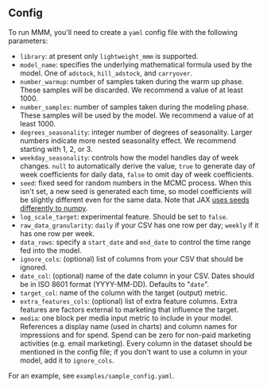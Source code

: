 ## Config

To run MMM, you'll need to create a `yaml` config file with the following parameters:
* `library`: at present only `lightweight_mmm` is supported.
* `model_name`: specifies the underlying mathematical formula used by the model.  One of `adstock`, `hill_adstock`, and `carryover`.
* `number_warmup`: number of samples taken during the warm up phase.  These samples will be discarded.  We recommend a value of at least 1000.
* `number_samples`: number of samples taken during the modeling phase.  These samples will be used by the model.  We recommend a value of at least 1000.
* `degrees_seasonality`: integer number of degrees of seasonality.  Larger numbers indicate more nested seasonality effect.  We recommend starting with 1, 2, or 3.
* `weekday_seasonality`: controls how the model handles day of week changes.  `null` to automatically derive the value, `true` to generate day of week coefficients for daily data, `false` to omit day of week coefficients.
* `seed`: fixed seed for random numbers in the MCMC process. When this isn't set, a new seed is generated each time, so model coefficients will be slightly different even for the same data. Note that JAX [uses seeds differently to numpy](https://jax.readthedocs.io/en/latest/jax-101/05-random-numbers.html).
* `log_scale_target`: experimental feature.  Should be set to `false`.
* `raw_data_granularity`: `daily` if your CSV has one row per day; `weekly` if it has one row per week.
* `data_rows`: specify a `start_date` and `end_date` to control the time range fed into the model.
* `ignore_cols`: (optional) list of columns from your CSV that should be ignored.
* `date_col`: (optional) name of the date column in your CSV.  Dates should be in ISO 8601 format (YYYY-MM-DD).  Defaults to "`date`".
* `target_col`: name of the column with the target (output) metric.
* `extra_features_cols`: (optional) list of extra feature columns.  Extra features are factors external to marketing that influence the target.
* `media`: one block per media input metric to include in your model.  References a display name (used in charts) and column names for impressions and for spend.  Spend can be zero for non-paid marketing activities (e.g. email marketing).  Every column in the dataset should be mentioned in the config file; if you don't want to use a column in your model, add it to `ignore_cols`.

For an example, see `examples/sample_config.yaml`.